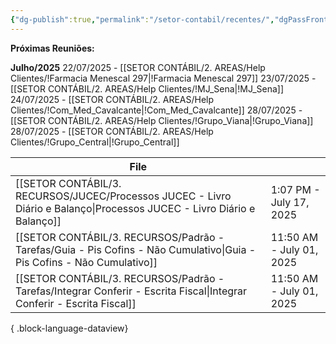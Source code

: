 ```yaml
---
{"dg-publish":true,"permalink":"/setor-contabil/recentes/","dgPassFrontmatter":true,"created":"2025-07-14T17:35:31.415-03:00","updated":"2025-07-18T14:13:38.462-03:00"}
---
```



**Próximas Reuniões:**

**Julho/2025**
22/07/2025 - [[SETOR CONTÁBIL/2. AREAS/Help Clientes/!Farmacia Menescal 297\|!Farmacia Menescal 297]]
23/07/2025 - [[SETOR CONTÁBIL/2. AREAS/Help Clientes/!MJ_Sena\|!MJ_Sena]]
24/07/2025 - [[SETOR CONTÁBIL/2. AREAS/Help Clientes/!Com_Med_Cavalcante\|!Com_Med_Cavalcante]]
28/07/2025 - [[SETOR CONTÁBIL/2. AREAS/Help Clientes/!Grupo_Viana\|!Grupo_Viana]]
28/07/2025 - [[SETOR CONTÁBIL/2. AREAS/Help Clientes/!Grupo_Central\|!Grupo_Central]]



| File                                                                                                                       |                          |
| -------------------------------------------------------------------------------------------------------------------------- | ------------------------ |
| [[SETOR CONTÁBIL/3. RECURSOS/JUCEC/Processos JUCEC - Livro Diário e Balanço\|Processos JUCEC - Livro Diário e Balanço]] | 1:07 PM - July 17, 2025  |
| [[SETOR CONTÁBIL/3. RECURSOS/Padrão - Tarefas/Guia - Pis Cofins - Não Cumulativo\|Guia - Pis Cofins - Não Cumulativo]]  | 11:50 AM - July 01, 2025 |
| [[SETOR CONTÁBIL/3. RECURSOS/Padrão - Tarefas/Integrar Conferir - Escrita Fiscal\|Integrar Conferir - Escrita Fiscal]]  | 11:50 AM - July 01, 2025 |

{ .block-language-dataview}





